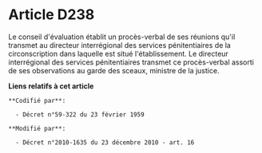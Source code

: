 # Article D238

Le conseil d'évaluation établit un procès-verbal de ses réunions qu'il transmet au directeur interrégional des services
pénitentiaires de la circonscription dans laquelle est situé l'établissement. Le directeur interrégional des services
pénitentiaires transmet ce procès-verbal assorti de ses observations au garde des sceaux, ministre de la justice.

**Liens relatifs à cet article**

	**Codifié par**:

	  - Décret n°59-322 du 23 février 1959

	**Modifié par**:

	  - Décret n°2010-1635 du 23 décembre 2010 - art. 16
